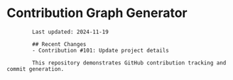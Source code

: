 # Contribution Graph Generator
            
            Last updated: 2024-11-19
            
            ## Recent Changes
            - Contribution #101: Update project details
            
            This repository demonstrates GitHub contribution tracking and commit generation.
        